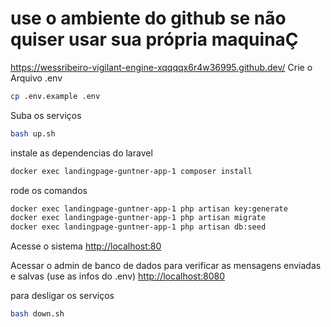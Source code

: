 # use o ambiente do github se não quiser usar sua própria maquinaÇ
https://wessribeiro-vigilant-engine-xqqqqx6r4w36995.github.dev/
Crie o Arquivo .env
```sh
cp .env.example .env
```

Suba os serviços
```sh
bash up.sh
```


instale as dependencias do laravel
```sh
docker exec landingpage-guntner-app-1 composer install
```

rode os comandos
```sh
docker exec landingpage-guntner-app-1 php artisan key:generate
docker exec landingpage-guntner-app-1 php artisan migrate
docker exec landingpage-guntner-app-1 php artisan db:seed
```

Acesse o sistema
[http://localhost:80](http://localhost:80)

Acessar o admin de banco de dados para verificar as mensagens enviadas e salvas (use as infos do .env)
[http://localhost:8080](http://localhost:8080)


para desligar os serviços
```sh
bash down.sh
```
